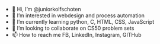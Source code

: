- 👋 Hi, I’m @juniorkolfschoten
- 👀 I’m interested in webdesign and process automation
- 🌱 I’m currently learning python, C, HTML, CSS, JavaScript
- 💞️ I’m looking to collaborate on CS50 problem sets
- 📫 How to reach me FB, LinkedIn, Instagram, GITHub

<!---
juniorkolfschoten/juniorkolfschoten is a ✨ special ✨ repository because its `README.md` (this file) appears on your GitHub profile.
You can click the Preview link to take a look at your changes.
--->
